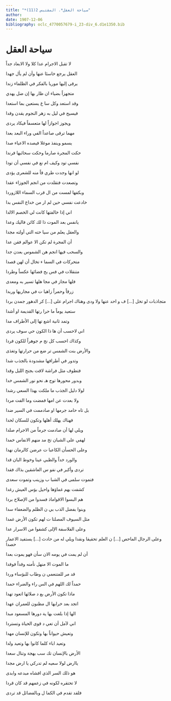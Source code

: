 ```yaml
---
title: "*سياحة العقل*. المقتبس 2(11)"
author: 
date: 1907-12-06
bibliography: oclc_4770057679-i_23-div_6.d1e1350.bib
---
```




#  سياحة العقل 


 لا تقبل الاجرام عدا   كلا ولا الابعاد جداً  

 العقل يرجع خاسئا   عنها وأن لم يأل جهدا  

 يرقى إليها موريا   بالفكر في الظلماء زندا  

 متجهزاً بضياء ان   ظار بها إن ضل يهدي  

 وقد استعد وكل سا   ع يستعين بما استعدا  

 فيسيح في ليل به   زهر النجوم يقدن وقدا  

 ويجوز اجوازاً لها   متعسفاً فيكاد يردى  

 مهما ترقى صاعداً   الفي وراء البعد بعدا  

 يسمو وينفذ موغلا   فيصده الاعياء صدا  

 حكت المجرة صارما   وحكت سحائبها فرندا  

 نفسي تود وكيف ام   نع في نفسي أن تودا  

 لو انها وجدت طري   قاً منه للشعرى يؤدى  

 وتصعدت فتقلدت   من انجم الجوزاء عقدا  

 وبكفها لمست من ال   قرب السماء اللازوردا  

 خادعت نفسي حين لم   ار من خداع النفس بدا  

 اني إذا خالفتها   كانت لي الخصم الالدا  

 يانفس بعد الموت ذا   لك كائن فاليك وعدا  

 والعقل يعلم من سيا   حته التي أولته مجدا   

 أن المجرة لم تكن   الا عوالم فقن عدا  

 والسحب فيها انجم   هن الشموس بعدن جدا  

 متحركات في السما   ء تخال أن لهن قصدا  

 متنقلات في فس   يح فضائها عكساً وطردا  

 فلها مجاز في مجا   هلها تسير به ومعدى  

 زرقاً وحمراً زاهيا   ت في مجاريها وربدا  

 متجاذبات لو تخل  [...]  ف و  احد  عنها ولا ودى   وهناك اجرام على  [...]  كر الدهور جمدن بردا 

 ستعيد يوماً ما حرا   رتها القديمة او أشدا  

 وتمد ثانية اشع   تها إلى الأطراف مدا  

 اني لاحسب أن ها   ذا الكون حي سوف يردى  

 وكذاك احسب كل نج   م جوهراً للكون فردا  

 والأرض بنت الشمس تر   ضع من حرارتها وتغذى  

 وتدور في أطرافها   مشدودة بالجذب شدا  

 فتطوف مثل فراشة   لاقت بجنح الليل وقدا  

 وبدور محورها توج   هـ نحو نور الشمس خدا  

 لولا دليل الجذب ما   ملكت بهذا السعي رشدا  

 ولا بعدت عن امها   فمضت وما الفت مردا  

 بل تاه حامد جرمها   او صادممت في السير ضدا  

 فهناك يهلك أهلها   وتكون للسكان لحدا  

 ويلي لها أن صادمت   جرماً من الاجرام صلدا  

 لهفي على الشبان تخ   مد منهم الانفاس خمدا  

 وعلى الحسأن الكاعبا   ت عرضن كالرمان نهدا  

 والورد خداً والظبي   عينا وخوط البان قدا  

 تردى وأكبر في نفو   س العاشقين بذاك فقدا   

 فتموت سلمى في الشبا   ب وزينب وتموت سعدى  

 كشفت بهم غماؤها   واحيل بؤس العيش رغدا  

 هم البسوا الاقواماذ   فسدوا من الإصلاح بردا  

 وبنوا بفضل الذب بي   ن الظلم والضعفاء سدا  

 مثل السيوف المصلتا   ت لهم تكون الأرض غمدا  

 وعلى الفلاسفة الإلى   كشفوا من الاسرار عدا  

 وعلى الرجال الماحص  [...]  ن العلم تحقيقا ونقدا   ويلي له من حادث  [...]  يستفيد الاعمار حصدا 

 أن لم يمت في يومه الان   سأن فهو يموت بعدا  

 ما الموت الا منهل   نأمنه وفداً فوفدا  

 قد مر للمتنعمي   ن وطاب للبؤساء وردا  

 حمداً لك اللهم في الس   راء والضراء حمدا  

 ماذا تكون الأرض بع   د صلائها اتعود تهدا  

 اتجد بعد خرابها ال   مظنون للعمران عهدا  

 الها إذا بلغت بها   ية دورها المسعود مبدا  

 اني لآمل أن تعي   د قوى الحياة وتستردا  

 وتعيش حيواناً بها   وتكون للإنسان مهدا  

 وتعيد اباء كلما   كانوا بها وتعيد ولدا  

 الأرض بالإنسان تك   سب بهجة وتنال سعدا  

 ياارض لولا سعيه   لم تدركي يا ارض مجدا  

 هو ذلك السر الذي   افشاه مبدعه وابدى  

 لا تحتقره لكونه   في زعمهم قد كان قردا  

 فلقد تقدم في الكما   ل وبالفضائل قد تردى   
